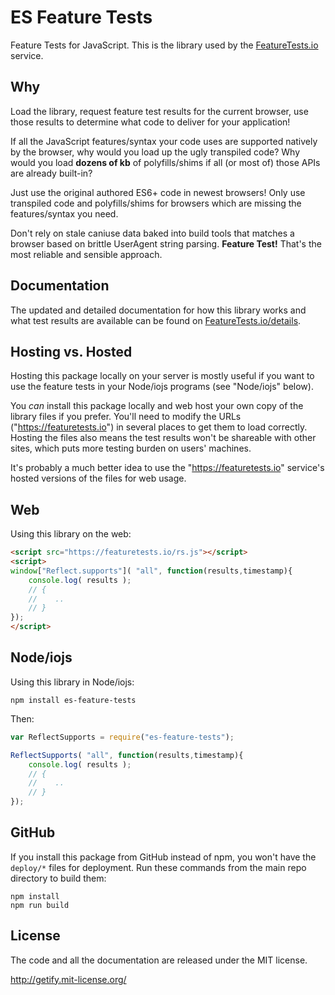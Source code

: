# ES Feature Tests

Feature Tests for JavaScript. This is the library used by the [FeatureTests.io](https://featuretests.io) service.

## Why

Load the library, request feature test results for the current browser, use those results to determine what code to deliver for your application!

If all the JavaScript features/syntax your code uses are supported natively by the browser, why would you load up the ugly transpiled code? Why would you load **dozens of kb** of polyfills/shims if all (or most of) those APIs are already built-in?

Just use the original authored ES6+ code in newest browsers! Only use transpiled code and polyfills/shims for browsers which are missing the features/syntax you need.

Don't rely on stale caniuse data baked into build tools that matches a browser based on brittle UserAgent string parsing. **Feature Test!** That's the most reliable and sensible approach.

## Documentation

The updated and detailed documentation for how this library works and what test results are available can be found on [FeatureTests.io/details](https://featuretests.io/details).

## Hosting vs. Hosted

Hosting this package locally on your server is mostly useful if you want to use the feature tests in your Node/iojs programs (see "Node/iojs" below).

You *can* install this package locally and web host your own copy of the library files if you prefer. You'll need to modify the URLs ("https://featuretests.io") in several places to get them to load correctly. Hosting the files also means the test results won't be shareable with other sites, which puts more testing burden on users' machines.

It's probably a much better idea to use the "https://featuretests.io" service's hosted versions of the files for web usage.

## Web

Using this library on the web:

```html
<script src="https://featuretests.io/rs.js"></script>
<script>
window["Reflect.supports"]( "all", function(results,timestamp){
	console.log( results );
	// {
	//    ..
	// }
});
</script>
```

## Node/iojs

Using this library in Node/iojs:

```
npm install es-feature-tests
```

Then:

```js
var ReflectSupports = require("es-feature-tests");

ReflectSupports( "all", function(results,timestamp){
	console.log( results );
	// {
	//    ..
	// }
});
```

## GitHub

If you install this package from GitHub instead of npm, you won't have the `deploy/*` files for deployment. Run these commands from the main repo directory to build them:

```
npm install
npm run build
```

## License

The code and all the documentation are released under the MIT license.

http://getify.mit-license.org/
